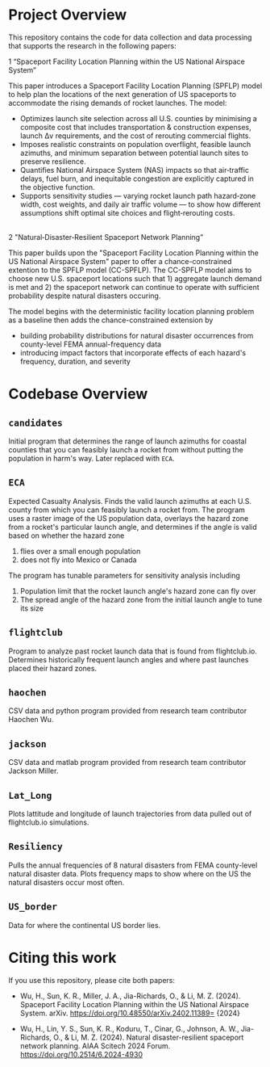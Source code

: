 # Project Overview 

This repository contains the code for data collection and data processing that supports the research in the following papers:

1 “Spaceport Facility Location Planning within the US National Airspace System” 

This paper introduces a Spaceport Facility Location Planning (SPFLP) model to help plan the locations of the next generation of US spaceports to accommodate the rising demands of rocket launches. The model: 

- Optimizes launch site selection across all U.S. counties by minimising a composite cost that includes transportation & construction expenses, launch Δv requirements, and the cost of rerouting commercial flights.
- Imposes realistic constraints on population overflight, feasible launch azimuths, and minimum separation between potential launch sites to preserve resilience.
- Quantifies National Airspace System (NAS) impacts so that air‑traffic delays, fuel burn, and inequitable congestion are explicitly captured in the objective function.
- Supports sensitivity studies — varying rocket launch path hazard‑zone width, cost weights, and daily air traffic volume — to show how different assumptions shift optimal site choices and flight‑rerouting costs.

\
2 "Natural‑Disaster‑Resilient Spaceport Network Planning” 

This paper builds upon the "Spaceport Facility Location Planning within the US National Airspace System" paper to offer a chance-constrained extention to the SPFLP model (CC-SPFLP). The CC-SPFLP model aims to choose new U.S. spaceport locations such that 1) aggregate launch demand is met and 2) the spaceport network can continue to operate with sufficient probability despite natural disasters occuring. 

The model begins with the deterministic facility location planning problem as a baseline then adds the chance-constrained extension by
- building probability distributions for natural disaster occurrences from county-level FEMA annual-frequency data
- introducing impact factors that incorporate effects of each hazard's frequency, duration, and severity 

# Codebase Overview

## `candidates`

Initial program that determines the range of launch azimuths for coastal counties that you can feasibly launch a rocket from without putting the population in harm's way. Later replaced with `ECA`.

## `ECA`

Expected Casualty Analysis. Finds the valid launch azimuths at each U.S. county from which you can feasibly launch a rocket from. The program uses a raster image of the US population data, overlays the hazard zone from a rocket's particular launch angle, and determines if the angle is valid based on whether the hazard zone 
1. flies over a small enough population
2. does not fly into Mexico or Canada

The program has tunable parameters for sensitivity analysis including 
1. Population limit that the rocket launch angle's hazard zone can fly over 
2. The spread angle of the hazard zone from the initial launch angle to tune its size 

## `flightclub`
Program to analyze past rocket launch data that is found from flightclub.io. Determines historically frequent launch angles and where past launches placed their hazard zones. 

## `haochen`
CSV data and python program provided from research team contributor Haochen Wu.

## `jackson`
CSV data and matlab program provided from research team contributor Jackson Miller.

## `Lat_Long`
Plots lattitude and longitude of launch trajectories from data pulled out of flightclub.io simulations.

## `Resiliency`
Pulls the annual frequencies of 8 natural disasters from FEMA county-level natural disaster data. Plots frequency maps to show where on the US the natural disasters occur most often. 

## `US_border`
Data for where the continental US border lies. 


# Citing this work
If you use this repository, please cite both papers:

- Wu, H., Sun, K. R., Miller, J. A., Jia-Richards, O., & Li, M. Z. (2024). Spaceport Facility Location Planning within the US National Airspace System. arXiv. https://doi.org/10.48550/arXiv.2402.11389= {2024}

- Wu, H., Lin, Y. S., Sun, K. R., Koduru, T., Cinar, G., Johnson, A. W., Jia-Richards, O., & Li, M. Z. (2024). Natural disaster-resilient spaceport network planning. AIAA Scitech 2024 Forum. https://doi.org/10.2514/6.2024-4930